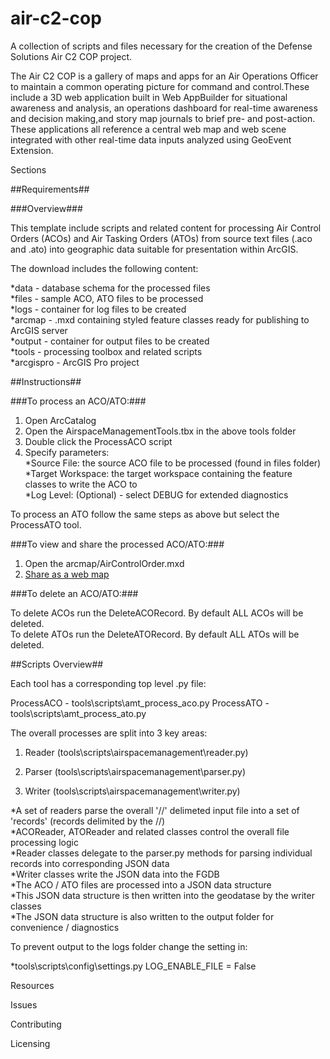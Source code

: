 # air-c2-cop
A collection of scripts and files necessary for the creation of the Defense Solutions Air C2 COP project.

The Air C2 COP is a gallery of maps and apps for an Air Operations Officer to maintain a common operating picture for command and control.These include a 3D web application built in Web AppBuilder for situational awareness and analysis, an operations dashboard for real-time awareness and decision making,and story map journals to brief pre- and post-action. These applications all reference a central web map and web scene integrated with other real-time data inputs analyzed using GeoEvent Extension.

Sections

##Requirements##

###Overview###

This template include scripts and related content for processing Air Control Orders (ACOs) and Air Tasking Orders (ATOs) from source text files (.aco and .ato) into geographic data suitable for presentation within ArcGIS.

The download includes the following content:

  *data - database schema for the processed files  
  *files - sample ACO, ATO files to be processed  
  *logs - container for log files to be created  
  *arcmap - .mxd containing styled feature classes ready for publishing to ArcGIS server  
  *output - container for output files to be created  
  *tools - processing toolbox and related scripts  
  *arcgispro - ArcGIS Pro project  

##Instructions##

###To process an ACO/ATO:###

1. Open ArcCatalog
2. Open the AirspaceManagementTools.tbx in the above tools folder
3. Double click the ProcessACO script
4. Specify parameters:  
  *Source File: the source ACO file to be processed (found in files folder)  
  *Target Workspace: the target workspace containing the feature classes to write the ACO to  
  *Log Level: (Optional) - select DEBUG for extended diagnostics  

To process an ATO follow the same steps as above but select the ProcessATO tool.

###To view and share the processed ACO/ATO:###

1. Open the arcmap/AirControlOrder.mxd
2. [Share as a web map](http://server.arcgis.com/en/server/latest/get-started/windows/tutorial-publishing-a-map-service.htm "Tutorial: Publishing a map service")

###To delete an ACO/ATO:###

To delete ACOs run the DeleteACORecord. By default ALL ACOs will be deleted.  
To delete ATOs run the DeleteATORecord. By default ALL ATOs will be deleted.

##Scripts Overview##

Each tool has a corresponding top level .py file:

ProcessACO - tools\scripts\amt_process_aco.py
ProcessATO - tools\scripts\amt_process_ato.py

The overall processes are split into 3 key areas:

1. Reader (tools\scripts\airspacemanagement\reader.py)

2. Parser (tools\scripts\airspacemanagement\parser.py)

3. Writer (tools\scripts\airspacemanagement\writer.py)

  *A set of readers parse the overall '//' delimeted input file into a set of 'records' (records delimited by the //)  
  *ACOReader, ATOReader and related classes control the overall file processing logic  
  *Reader classes delegate to the parser.py methods for parsing individual records into corresponding JSON data  
  *Writer classes write the JSON data into the FGDB  
  *The ACO / ATO files are processed into a JSON data structure  
  *This JSON data structure is then written into the geodatase by the writer classes  
  *The JSON data structure is also written to the output folder for convenience / diagnostics  

To prevent output to the logs folder change the setting in:

*tools\scripts\config\settings.py   LOG_ENABLE_FILE = False

Resources

Issues

Contributing

Licensing
